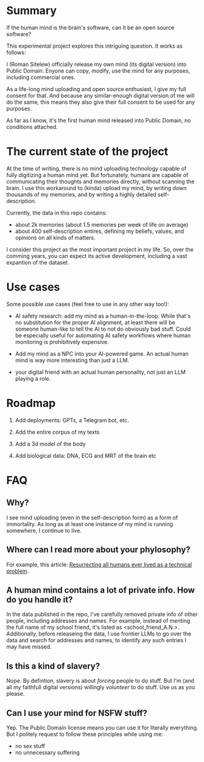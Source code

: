 # Summary

If the human mind is the brain's software, can it be an open source software?

This experimental project explores this intriguing question. It works as follows: 

I (Roman Sitelew) officially release my own mind (its digital version) into Public Domain. Enyone can copy, modify, use the mind for any purposes, including commercial ones. 

As a life-long mind uploading and open source enthusiast, I give my full consent for that. And because any similar-enough digital version of me will do the same, this means they also give their full consent to be used for any purposes. 

As far as I know, it's the first human mind released into Public Domain, no conditions attached. 

# The current state of the project

At the time of writing, there is no mind uploading technology capable of fully digitizing a human mind yet. But fortunately, humans are capable of communicating their thoughts and memories directly, without scanning the brain. I use this workaround to (kinda) upload my mind, by writing down thousands of my memories, and by writing a highly detailed self-description. 

Currently, the data in this repo contains:

- about 2k memories (about 1.5 memories per week of life on average)
- about 400 self-description entires, defining my beliefs, values, and opinions on all kinds of matters.

I consider this project as the most important project in my life. So, over the comming years, you can expect its active development, including a vast expantion of the dataset. 

# Use cases

Some possible use cases (feel free to use in any other way too!):

- AI safety research: add my mind as a human-in-the-loop. While that's no substitution for the proper AI alignment, at least there will be someone human-like to tell the AI to not do obviously bad stuff. Could be especially useful for automating AI safety workflows where human monitoring is prohibitively expensive. 

- Add my mind as a NPC into your AI-powered game. An actual human mind is way more interesting than just a LLM.

- your digital friend with an actual human personality, not just an LLM playing a role. 

# Roadmap

1. Add deployments: GPTs, a Telegram bot, etc.

2. Add the entire corpus of my texts

3. Add a 3d model of the body

4. Add biological data: DNA, ECG and MRT of the brain etc 

# FAQ

## Why?

I see mind uploading (even in the self-description form) as a form of immortality. As long as at least one instance of my mind is running somewhere, I continue to live. 

## Where can I read more about your phylosophy?

For example, this article: [Resurrecting all humans ever lived as a technical problem](https://romanplusplus.github.io/technological-resurrection/eng/text.html).

## A human mind contains a lot of private info. How do you handle it?

In the data published in the repo, I've carefully removed private info of other people, including addresses and names. For example, instead of menting the full name of my school friend, it's listed as <school_friend_A.N.>. Additionally, before releaseing the data, I use frontier LLMs to go over the data and search for addresses and names, to identify any such entries I may have missed. 

## Is this a kind of slavery?

Nope. By defintion, slavery is about *forcing* people to do stuff. But I'm (and all my faithfull digital versions) willingly *volunteer* to do stuff. Use us as you please.

## Can I use your mind for NSFW stuff?

Yep. The Public Domain license means you can use it for literally everything. But I politely request to follow these principles while using me:

- no sex stuff
- no unnecessary suffering
